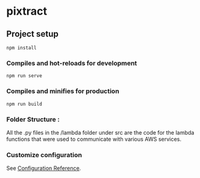 # pixtract

## Project setup
```
npm install
```

### Compiles and hot-reloads for development
```
npm run serve
```

### Compiles and minifies for production
```
npm run build
```

### Folder Structure : 

All the .py files in the /lambda folder under src are the code for the lambda functions that were used to communicate with various AWS services. 

### Customize configuration
See [Configuration Reference](https://cli.vuejs.org/config/).
